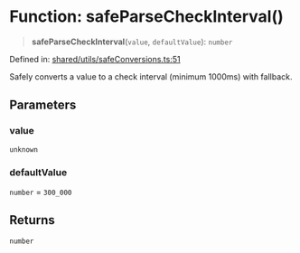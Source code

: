 # Function: safeParseCheckInterval()

> **safeParseCheckInterval**(`value`, `defaultValue`): `number`

Defined in: [shared/utils/safeConversions.ts:51](https://github.com/Nick2bad4u/Uptime-Watcher/blob/main/shared/utils/safeConversions.ts#L51)

Safely converts a value to a check interval (minimum 1000ms) with fallback.

## Parameters

### value

`unknown`

### defaultValue

`number` = `300_000`

## Returns

`number`
